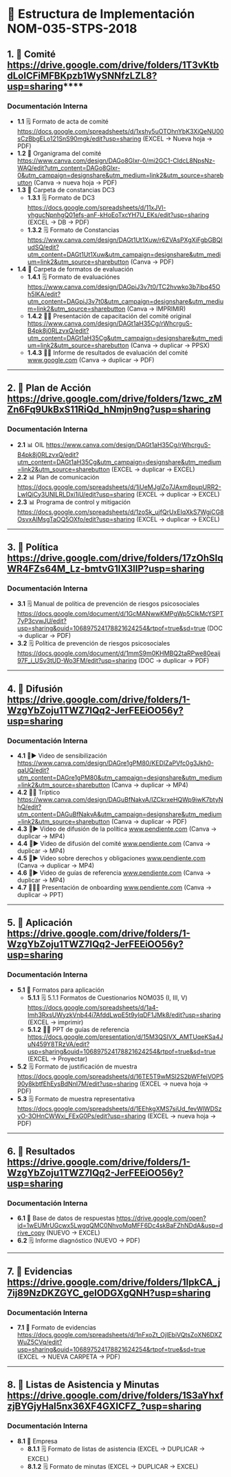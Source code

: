 # 📘 Estructura de Implementación NOM-035-STPS-2018

## 1. 📂 Comité https://drive.google.com/drive/folders/1T3vKtbdLoICFiMFBKpzb1WySNNfzLZL8?usp=sharing****

### Documentación Interna
- **1.1** 🗒️ Formato de acta de comité https://docs.google.com/spreadsheets/d/1xshy5uOTOhnYbK3XiQeNU00sCzBbgELo121SnS90mgk/edit?usp=sharing (EXCEL -> Nueva hoja -> PDF) 
- **1.2** 👥 Organigrama del comité https://www.canva.com/design/DAGo8Glxr-0/mi2GC1-CIdcL8NpsNz-WAQ/edit?utm_content=DAGo8Glxr-0&utm_campaign=designshare&utm_medium=link2&utm_source=sharebutton (Canva -> nueva hoja -> PDF)
- **1.3** 📂 Carpeta de constancias DC3
  - **1.3.1** 🗒️ Formato de DC3 https://docs.google.com/spreadsheets/d/11xJVl-yhgucNpnhgQ01efs-anF-kHoEoTxcYH7U_EKs/edit?usp=sharing (EXCEL -> DB -> PDF) 
  - **1.3.2** 🗒️ Formato de Constancias https://www.canva.com/design/DAGt1Ut1Xuw/r6ZVAsPXgXiFgbGBQIudSQ/edit?utm_content=DAGt1Ut1Xuw&utm_campaign=designshare&utm_medium=link2&utm_source=sharebutton (Canva -> PDF)
- **1.4** 📂 Carpeta de formatos de evaluación
  - **1.4.1** 🗒️ Formato de evaluaciónes https://www.canva.com/design/DAGpiJ3v7t0/TC2hvwko3b7ibq45Oh5lKA/edit?utm_content=DAGpiJ3v7t0&utm_campaign=designshare&utm_medium=link2&utm_source=sharebutton (Canva -> IMPRIMIR)
  - **1.4.2** 🧑‍🏫 Presentación de capacitación del comité original https://www.canva.com/design/DAGt1aH35Cg/rWhcrguS-B4pk8j0RLzvxQ/edit?utm_content=DAGt1aH35Cg&utm_campaign=designshare&utm_medium=link2&utm_source=sharebutton (Canva -> duplicar -> PPSX)
  - **1.4.3** 🧑‍🏫 Informe de resultados de evaluación del comité www.google.com (Canva -> duplicar -> PDF)
    
---

## 2. 📂 Plan de Acción https://drive.google.com/drive/folders/1zwc_zMZn6Fq9UkBxS11RiQd_hNmjn9ng?usp=sharing

### Documentación Interna
- **2.1** 📊 OIL https://www.canva.com/design/DAGt1aH35Cg/rWhcrguS-B4pk8j0RLzvxQ/edit?utm_content=DAGt1aH35Cg&utm_campaign=designshare&utm_medium=link2&utm_source=sharebutton (EXCEL -> duplicar -> EXCEL)
- **2.2** 📊 Plan de comunicación https://docs.google.com/spreadsheets/d/1iUeMJglZo7JAxm8pupURR2-LwIQiCy3UNlLRLDxi1iU/edit?usp=sharing (EXCEL -> duplicar -> EXCEL)
- **2.3** 📊 Programa de control y mitigación https://docs.google.com/spreadsheets/d/1zoSk_ujfQrUxEIqXkS7WgiCG8OsvxAlMsgTaOQ5OXfo/edit?usp=sharing (EXCEL -> duplicar -> EXCEL)

---

## 3. 📜 Política https://drive.google.com/drive/folders/17zOhSIqWR4FZs64M_Lz-bmtvG1lX3llP?usp=sharing

### Documentación Interna
- **3.1** 🗒️ Manual de política de prevención de riesgos psicosociales https://docs.google.com/document/d/1GcMANwwKMPgWp5CIkMcYSPT7yP3cvwJU/edit?usp=sharing&ouid=106897524178821624254&rtpof=true&sd=true (DOC -> duplicar -> PDF)
- **3.2** 🗒️ Política de prevención de riesgos psicosociales https://docs.google.com/document/d/1mmS9m0KHMBQ2taRPwe80eaij97F_i_USv3tUD-Wo3FM/edit?usp=sharing (DOC -> duplicar -> PDF)

---

## 4. 📂 Difusión https://drive.google.com/drive/folders/1-WzgYbZoju1TWZ7IQq2-JerFEEiOO56y?usp=sharing

### Documentación Interna
- **4.1** 📣▶️ Video de sensibilización https://www.canva.com/design/DAGre1gPM80/KEDlZaPVfc0g3Jkh0-qaUQ/edit?utm_content=DAGre1gPM80&utm_campaign=designshare&utm_medium=link2&utm_source=sharebutton (Canva -> duplicar -> MP4)
- **4.2** 📣📃 Tríptico https://www.canva.com/design/DAGuBfNakvA/IZCkrxeHQWp9iwK7btyNhQ/edit?utm_content=DAGuBfNakvA&utm_campaign=designshare&utm_medium=link2&utm_source=sharebutton (Canva -> duplicar -> PDF)
- **4.3** 📣▶️ Video de difusión de la política www.pendiente.com (Canva -> duplicar -> MP4)
- **4.4** 📣▶️ Video de difusión del comité www.pendiente.com (Canva -> duplicar -> MP4)
- **4.5** 📣▶️ Video sobre derechos y obligaciones www.pendiente.com (Canva -> duplicar -> MP4)
- **4.6** 📣▶️ Video de guías de referencia www.pendiente.com (Canva -> duplicar -> MP4)
- **4.7** 📣🧑‍🏫 Presentación de onboarding www.pendiente.com (Canva -> duplicar -> PPT)

---

## 5. 📂 Aplicación https://drive.google.com/drive/folders/1-WzgYbZoju1TWZ7IQq2-JerFEEiOO56y?usp=sharing

### Documentación Interna
- **5.1** 📂 Formatos para aplicación
  - **5.1.1** 🗒️ 5.1.1 Formatos de Cuestionarios NOM035 (I, III, V) https://docs.google.com/spreadsheets/d/1a4-Imh3RxsUWyzkVnb44i7AfddLwpE5t9yIqDF1JMk8/edit?usp=sharing (EXCEL -> imprimir)
  - **5.1.2** 🧑‍🏫 PPT de guías de referencia https://docs.google.com/presentation/d/15M3QSIVX_AMTUqeKSa4JuN459Y8TRzVA/edit?usp=sharing&ouid=106897524178821624254&rtpof=true&sd=true (EXCEL -> Proyectar)
- **5.2** 🗒️ Formato de justificación de muestra https://docs.google.com/spreadsheets/d/16TE5T9wMSI2S2bWFfejVOP590y8kbtfEhEysBdNnI7M/edit?usp=sharing (EXCEL -> nueva hoja -> PDF)
- **5.3** 🗒️ Formato de muestra representativa https://docs.google.com/spreadsheets/d/1EEhkgXMS7siUd_fevWlWDSzyO-3OHnCWWxi_FExG0Ps/edit?usp=sharing (EXCEL -> nueva hoja -> PDF)

---

## 6. 📂 Resultados https://drive.google.com/drive/folders/1-WzgYbZoju1TWZ7IQq2-JerFEEiOO56y?usp=sharing

### Documentación Interna
- **6.1** 💾 Base de datos de respuestas https://drive.google.com/open?id=1wEUMrUGcwx5LwgqQMC0NhvoMqMFF6Dc4skBaFZhNDdA&usp=drive_copy (NUEVO -> EXCEL)
- **6.2** 🗒️ Informe diagnóstico (NUEVO -> PDF)

---

## 7. 📂 Evidencias https://drive.google.com/drive/folders/1IpkCA_j7ij89NzDKZGYC_geIODGXgQNH?usp=sharing

### Documentación Interna
- **7.1** 📸 Formato de evidencias https://docs.google.com/spreadsheets/d/1nFxoZt_OjIEbiVQtsZoXN6DXZWuZ5CVq/edit?usp=sharing&ouid=106897524178821624254&rtpof=true&sd=true (EXCEL -> NUEVA CARPETA -> PDF)

---

## 8. 📂 Listas de Asistencia y Minutas https://drive.google.com/drive/folders/1S3aYhxfzjBYGjyHaI5nx36XF4GXICFZ_?usp=sharing

### Documentación Interna
- **8.1** 📂 Empresa
  - **8.1.1** 🗒️ Formato de listas de asistencia (EXCEL -> DUPLICAR -> EXCEL)
  - **8.1.2** 🗒️ Formato de minutas (EXCEL -> DUPLICAR -> EXCEL)

